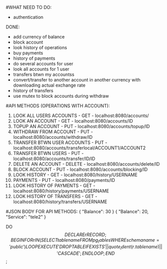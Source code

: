 #WHAT NEED TO DO:
- authentication




DONE:
- add currency of balance
- block account
- look history of operations
- buy payments
- history of payments
- do several accounts for user
- look all accounts for 1 user
- transfers btwn my accountss
- convert/transfer to another account in another currency with downloading actual exchange rate
- history of transfers
- use mutex to block accounts during withdraw


#API METHODS (OPERATIONS WITH ACCOUNT):
1) LOOK ALL USERS ACCOUNTS - GET - localhost:8080/accounts/
2) LOOK AN ACCOUNT - GET - localhost:8080/accounts/ID
3) TOPUP AN ACCOUNT - PUT - localhost:8080/accounts/topup/ID
4) WITHDRAW FROM ACCOUNT - PUT - localhost:8080/accounts/withdraw/ID
5) TRANSFER BTWN USER ACCOUNTS - PUT - localhost:8080/accounts/transferlocal/ACCOUNT1/ACCOUNT2
6) TRANSFER BTWN USERS - PUT - localhost:8080/accounts/transfer/ID/ID
7) DELETE AN ACCOUNT - DELETE -  localhost:8080/accounts/delete/ID
8) BLOCK ACCOUNT - PUT - localhost:8080/accounts/blocking/ID
9) LOOK HISTORY - GET - localhost:8080/history/USERNAME
10) PAYMENTS - PUT - localhost:8080/payments/ID
11) LOOK HISTORY OF PAYMENTS - GET - localhost:8080/history/payments/USERNAME
12) LOOK HISTORY OF TRANSFERS - GET - localhost:8080/history/transfers/USERNAME

#JSON BODY FOR API METHODS:
{
  "Balance": 30
}
{
  "Balance": 20,
  "Service": "tele2"
}


DO $$ DECLARE
    r RECORD;
BEGIN
    FOR r IN (SELECT tablename FROM pg_tables WHERE schemaname = 'public') LOOP
        EXECUTE 'DROP TABLE IF EXISTS ' || quote_ident(r.tablename) || ' CASCADE';
    END LOOP;
END $$;